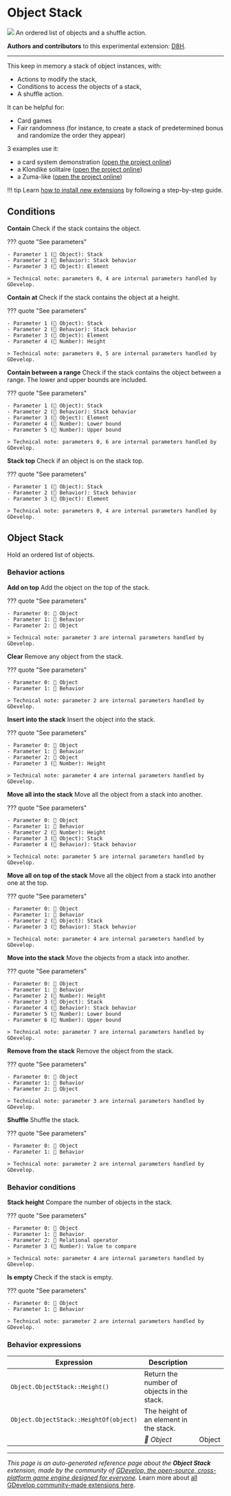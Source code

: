# Object Stack

<img src="https://resources.gdevelop-app.com/assets/Icons/Line Hero Pack/Master/SVG/Videogames/Videogames_cards_game_solitaire_poker_blackjack_casino.svg" class="extension-icon"></img>
An ordered list of objects and a shuffle action.

**Authors and contributors** to this experimental extension: [D8H](https://gd.games/D8H).

---

This keep in memory a stack of object instances, with:

* Actions to modify the stack,
* Conditions to access the objects of a stack,
* A shuffle action.

It can be helpful for:

* Card games
* Fair randomness (for instance, to create a stack of predetermined bonus and randomize the order they appear)

3 examples use it:

* a card system demonstration ([open the project online](https://editor.gdevelop.io/?project=example://card-system))
* a Klondike solitaire ([open the project online](https://editor.gdevelop.io/?project=example://klondike-solitaire))
* a Zuma-like ([open the project online](https://editor.gdevelop.io/?project=example://smoothy))

!!! tip
    Learn [how to install new extensions](/gdevelop5/extensions/search) by following a step-by-step guide.

## Conditions

**Contain**
Check if the stack contains the object.

??? quote "See parameters"

    - Parameter 1 (👾 Object): Stack
    - Parameter 2 (🧩 Behavior): Stack behavior
    - Parameter 3 (👾 Object): Element

    > Technical note: parameters 0, 4 are internal parameters handled by GDevelop.

**Contain at**
Check if the stack contains the object at a height.

??? quote "See parameters"

    - Parameter 1 (👾 Object): Stack
    - Parameter 2 (🧩 Behavior): Stack behavior
    - Parameter 3 (👾 Object): Element
    - Parameter 4 (🔢 Number): Height

    > Technical note: parameters 0, 5 are internal parameters handled by GDevelop.

**Contain between a range**
Check if the stack contains the object between a range. The lower and upper bounds are included.

??? quote "See parameters"

    - Parameter 1 (👾 Object): Stack
    - Parameter 2 (🧩 Behavior): Stack behavior
    - Parameter 3 (👾 Object): Element
    - Parameter 4 (🔢 Number): Lower bound
    - Parameter 5 (🔢 Number): Upper bound

    > Technical note: parameters 0, 6 are internal parameters handled by GDevelop.

**Stack top**
Check if an object is on the stack top.

??? quote "See parameters"

    - Parameter 1 (👾 Object): Stack
    - Parameter 2 (🧩 Behavior): Stack behavior
    - Parameter 3 (👾 Object): Element

    > Technical note: parameters 0, 4 are internal parameters handled by GDevelop.



## Object Stack 

Hold an ordered list of objects. 

### Behavior actions

**Add on top**
Add the object on the top of the stack.

??? quote "See parameters"

    - Parameter 0: 👾 Object
    - Parameter 1: 🧩 Behavior
    - Parameter 2: 👾 Object

    > Technical note: parameter 3 are internal parameters handled by GDevelop.

**Clear**
Remove any object from the stack.

??? quote "See parameters"

    - Parameter 0: 👾 Object
    - Parameter 1: 🧩 Behavior

    > Technical note: parameter 2 are internal parameters handled by GDevelop.

**Insert into the stack**
Insert the object into the stack.

??? quote "See parameters"

    - Parameter 0: 👾 Object
    - Parameter 1: 🧩 Behavior
    - Parameter 2: 👾 Object
    - Parameter 3 (🔢 Number): Height

    > Technical note: parameter 4 are internal parameters handled by GDevelop.

**Move all into the stack**
Move all the object from a stack into another.

??? quote "See parameters"

    - Parameter 0: 👾 Object
    - Parameter 1: 🧩 Behavior
    - Parameter 2 (🔢 Number): Height
    - Parameter 3 (👾 Object): Stack
    - Parameter 4 (🧩 Behavior): Stack behavior

    > Technical note: parameter 5 are internal parameters handled by GDevelop.

**Move all on top of the stack**
Move all the object from a stack into another one at the top.

??? quote "See parameters"

    - Parameter 0: 👾 Object
    - Parameter 1: 🧩 Behavior
    - Parameter 2 (👾 Object): Stack
    - Parameter 3 (🧩 Behavior): Stack behavior

    > Technical note: parameter 4 are internal parameters handled by GDevelop.

**Move into the stack**
Move the objects from a stack into another.

??? quote "See parameters"

    - Parameter 0: 👾 Object
    - Parameter 1: 🧩 Behavior
    - Parameter 2 (🔢 Number): Height
    - Parameter 3 (👾 Object): Stack
    - Parameter 4 (🧩 Behavior): Stack behavior
    - Parameter 5 (🔢 Number): Lower bound
    - Parameter 6 (🔢 Number): Upper bound

    > Technical note: parameter 7 are internal parameters handled by GDevelop.

**Remove from the stack**
Remove the object from the stack.

??? quote "See parameters"

    - Parameter 0: 👾 Object
    - Parameter 1: 🧩 Behavior
    - Parameter 2: 👾 Object

    > Technical note: parameter 3 are internal parameters handled by GDevelop.

**Shuffle**
Shuffle the stack.

??? quote "See parameters"

    - Parameter 0: 👾 Object
    - Parameter 1: 🧩 Behavior

    > Technical note: parameter 2 are internal parameters handled by GDevelop.

### Behavior conditions

**Stack height**
Compare the number of objects in the stack.

??? quote "See parameters"

    - Parameter 0: 👾 Object
    - Parameter 1: 🧩 Behavior
    - Parameter 2: 🟰 Relational operator
    - Parameter 3 (🔢 Number): Value to compare

    > Technical note: parameter 4 are internal parameters handled by GDevelop.

**Is empty**
Check if the stack is empty.

??? quote "See parameters"

    - Parameter 0: 👾 Object
    - Parameter 1: 🧩 Behavior

    > Technical note: parameter 2 are internal parameters handled by GDevelop.

### Behavior expressions

| Expression | Description |  |
|-----|-----|-----|
| `Object.ObjectStack::Height()` | Return the number of objects in the stack. ||
| `Object.ObjectStack::HeightOf(object)` | The height of an element in the stack. ||
| | _👾 Object_ | Object |


---

*This page is an auto-generated reference page about the **Object Stack** extension, made by the community of [GDevelop, the open-source, cross-platform game engine designed for everyone](https://gdevelop.io/).* Learn more about [all GDevelop community-made extensions here](/gdevelop5/extensions).